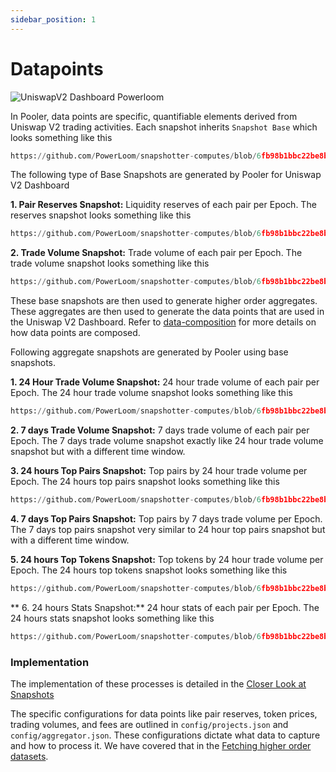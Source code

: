 ```yaml
---
sidebar_position: 1
---
```


# Datapoints

![UniswapV2 Dashboard Powerloom](/images/uniswapv2-dashboard-powerloom.png)

In Pooler, data points are specific, quantifiable elements derived from Uniswap V2 trading activities. 
Each snapshot inherits `Snapshot Base` which looks something like this
```python reference
https://github.com/PowerLoom/snapshotter-computes/blob/6fb98b1bbc22be8b5aba8bdc860004d35786f4df/utils/models/message_models.py#L9-L17
```

The following type of Base Snapshots are generated by Pooler for Uniswap V2 Dashboard

**1. Pair Reserves Snapshot:** Liquidity reserves of each pair per Epoch. The reserves snapshot looks something like this
```python reference
https://github.com/PowerLoom/snapshotter-computes/blob/6fb98b1bbc22be8b5aba8bdc860004d35786f4df/utils/models/message_models.py#L20-L32
```
**2. Trade Volume Snapshot:** Trade volume of each pair per Epoch. The trade volume snapshot looks something like this
```python reference
https://github.com/PowerLoom/snapshotter-computes/blob/6fb98b1bbc22be8b5aba8bdc860004d35786f4df/utils/models/message_models.py#L40-L54

```

These base snapshots are then used to generate higher order aggregates. These aggregates are then used to generate the data points that are used in the Uniswap V2 Dashboard. Refer to [data-composition](/docs/protocol/data-composition) for more details on how data points are composed.

Following aggregate snapshots are generated by Pooler using base snapshots.

**1. 24 Hour Trade Volume Snapshot:** 24 hour trade volume of each pair per Epoch. The 24 hour trade volume snapshot looks something like this
```python reference
https://github.com/PowerLoom/snapshotter-computes/blob/6fb98b1bbc22be8b5aba8bdc860004d35786f4df/utils/models/message_models.py#L57-L64
```

**2. 7 days Trade Volume Snapshot:** 7 days trade volume of each pair per Epoch. The 7 days trade volume snapshot exactly like 24 hour trade volume snapshot but with a different time window. 

**3. 24 hours Top Pairs Snapshot:** Top pairs by 24 hour trade volume per Epoch. The 24 hours top pairs snapshot looks something like this
```python reference
https://github.com/PowerLoom/snapshotter-computes/blob/6fb98b1bbc22be8b5aba8bdc860004d35786f4df/utils/models/message_models.py#L83-L93
```
**4. 7 days Top Pairs Snapshot:** Top pairs by 7 days trade volume per Epoch. The 7 days top pairs snapshot very similar to 24 hour top pairs snapshot but with a different time window.

**5. 24 hours Top Tokens Snapshot:** Top tokens by 24 hour trade volume per Epoch. The 24 hours top tokens snapshot looks something like this
```python reference
https://github.com/PowerLoom/snapshotter-computes/blob/6fb98b1bbc22be8b5aba8bdc860004d35786f4df/utils/models/message_models.py#L67-L80
```

** 6. 24 hours Stats Snapshot:** 24 hour stats of each pair per Epoch. The 24 hours stats snapshot looks something like this
```python reference
https://github.com/PowerLoom/snapshotter-computes/blob/6fb98b1bbc22be8b5aba8bdc860004d35786f4df/utils/models/message_models.py#L108-L115
```

### Implementation

The implementation of these processes is detailed in the [Closer Look at Snapshots](/docs/build-with-powerloom/use-cases/existing-implementations/uniswapv2-dashboard/closer-look-at-snapshots.md)


The specific configurations for data points like pair reserves, token prices, trading volumes, and fees are outlined in `config/projects.json` and `config/aggregator.json`. These configurations dictate what data to capture and how to process it. We have covered that in the [Fetching higher order datasets](/docs/build-with-powerloom/use-cases/existing-implementations/uniswapv2-dashboard/fetching-higher-order-datapoints).

